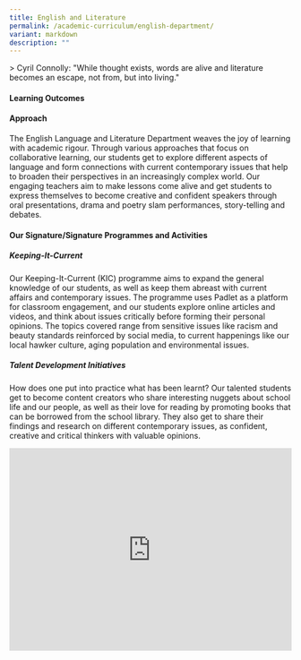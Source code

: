 ```yaml
---
title: English and Literature
permalink: /academic-curriculum/english-department/
variant: markdown
description: ""
---
```

<style>
.google-slides-container{ position: relative; width: 100%; padding-top: 72%; overflow: hidden; } .google-slides-container iframe{ position: absolute; top: 0; left: 0; width: 100%; height: 100%; }
</style>

&gt;  Cyril Connolly: "While thought exists, words are alive and literature becomes an escape, not from, but into living."



#### **Learning Outcomes**




#### **Approach**

The English Language and Literature Department weaves the joy of learning with academic rigour. Through various approaches that focus on collaborative learning, our students get to explore different aspects of language and form connections with current contemporary issues that help to broaden their perspectives in an increasingly complex world. Our engaging teachers aim to make lessons come alive and get students to express themselves to become creative and confident speakers through oral presentations, drama and poetry slam performances, story-telling and debates.



#### **Our Signature/Signature Programmes and Activities**
##### Keeping-It-Current

Our Keeping-It-Current (KIC) programme aims to expand the general knowledge of our students, as well as keep them abreast with current affairs and contemporary issues. The programme uses Padlet as a platform for classroom engagement, and our students explore online articles and videos, and think about issues critically before forming their personal opinions. The topics covered range from sensitive issues like racism and beauty standards reinforced by social media, to current happenings like our local hawker culture, aging population and environmental issues.



##### Talent Development Initiatives

How does one put into practice what has been learnt? Our talented students get to become content creators who share interesting nuggets about school life and our people, as well as their love for reading by promoting books that can be borrowed from the school library. They also get to share their findings and research on different contemporary issues, as confident, creative and critical thinkers with valuable opinions.  





<div class="google-slides-container">
	<iframe allowfullscreen="true" height="589" width="840" frameborder="0" src="https://docs.google.com/presentation/d/e/2PACX-1vQQcZkBaERKaneIJXAUlrTvEpSvQ6e8OBCV6R372gupyuuRgVaj4lp6RAEl8jW5ZS2JrfxrJQYI_0cD/embed?start=true&amp;loop=false&amp;delayms=3000"></iframe></div>